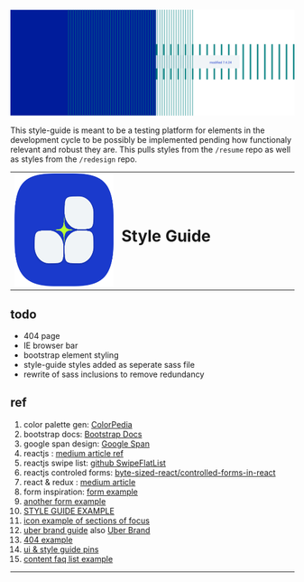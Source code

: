 <img class="img-responsive" src="https://raw.githubusercontent.com/joeldom/asset/main/images/styleguide-banner.png" style="margin: -1px 0 0 0">

This style-guide is meant to be a testing platform for elements in the development cycle to be possibly be implemented pending how functionaly relevant and robust they are. This pulls styles from the `/resume` repo as well as styles from the `/redesign` repo.

<table align="center" style="width:100% !important;">
  <tbody>
    <tr>
      <td>
        <img width="200px" height="200px" src="https://raw.githubusercontent.com/joeldom/asset/main/chip-logo.png" alt="joel dombek design logo"/>
      </td>
      <td style="width:300px !important;"><h1>Style Guide</h1></td>
    </tr>
  </tbody>
</table>

## todo

* 404 page
* IE browser bar
* bootstrap element styling
* style-guide styles added as seperate sass file
* rewrite of sass inclusions to remove redundancy

## ref
1. color palette gen: [ColorPedia](http://veli.ee/colorpedia/?c=1ACCAB)
2. bootstrap docs: [Bootstrap Docs](https://getbootstrap.com/docs/3.3/css/#type)
3. google span design: [Google Span](https://design.google/library/span/)
4. reactjs : [medium article ref](https://medium.com/appdafuer/how-to-create-a-simple-swipeable-list-in-react-native-81b894ea5c4c)
4. reactjs swipe list: [github SwipeFlatList](https://github.com/fabfre/SwipeFlatList/tree/master)
5. reactjs controled forms: [byte-sized-react/controlled-forms-in-react](https://medium.com/byte-sized-react/controlled-forms-in-react-68e59362a119)
6. react & redux : [medium article](https://medium.com/@KondovAlexander/a-react-redux-introduction-e3fbcf209896)
7. form inspiration: [form example](https://effectiveinc.com/designing-for-the-emotions-of-healthcare/?utm_source=designing-for-the-emotions-twitter.mm.09.13.17&utm_medium=social&utm_campaign=Designing%20for%20the%20Emotions%20of%20Healthcare)
8. [another form example](http://focuslabllc.com/contact)
9. [STYLE GUIDE EXAMPLE](https://dribbble.com/shots/3284589-Frame-Style-Guide)
10. [icon example of sections of focus](https://polaris.shopify.com/)
11. [uber brand guide](https://dribbble.com/shots/2094092-Uber-Brand-Guide) also [Uber Brand](https://www.uber.design/)
12. [404 example](https://www.market-me.fr/product/barni-startup/)
13. [ui & style guide pins](https://www.pinterest.com/pin/168673948527182954/)
14. [content faq list example](https://add0n.com/audio-equalizer.html?version=0.1.0&type=install)

---
